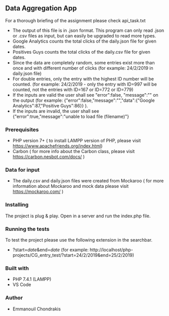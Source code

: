 ## Data Aggregation App

For a thorough briefing of the assignment please check api_task.txt <br/>

* The output of this file is in .json format. This program can only read .json or .csv files as input, but can easily be upgraded to read more types.
* Google Analytics counts the total clicks of the daily.json file for given dates.
* Positives Guys counts the total clicks of the daily.csv file for given dates.
* Since the data are completely random, some entries exist more than once and with different number of clicks (for example: 24/2/2019 in daily.json file)
* For double entries, only the entry with the highest ID number will be counted. (for example: 24/2/2019 - only the entry with ID=997 will be counted, not the entries with ID=167 or ID=772 or ID=779)
* If the inputs are valid the user shall see "error":false, "message":"" on the output (for example: {"error":false,"message":"","data":{"Google Analytics":87,"Positive Guys":86}} ).
* If the inputs are invalid, the user shall see {"error":true,"message":"unable to load file (filename)"}

### Prerequisites

* PHP version 7+ ( to install LAMPP version of PHP, please visit https://www.apachefriends.org/index.html)
* Carbon  ( for more info about the Carbon class, please visit https://carbon.nesbot.com/docs/ )

###  Data for input

* The daily.csv and daily.json files were created from Mockaroo ( for more information about Mockaroo and mock data please visit https://mockaroo.com/ )

### Installing

The project is plug & play. Open in a server and run the index.php file.

### Running the tests

To test the project please use the following extension in the searchbar.

* ?start=*date*&end=*date* (for example:  http://localhost/php-projects/CG_entry_test/?start=24/2/2019&end=25/2/2019)

### Built with

* PHP 7.4.1 (LAMPP)
* VS Code


### Author

* Emmanouil Chondrakis

